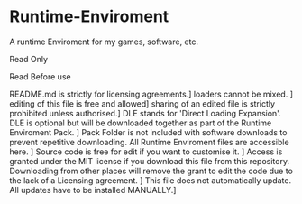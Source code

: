# Runtime-Enviroment
A runtime Enviroment for my games, software, etc. 

Read Only 

Read Before use

README.md is strictly for licensing agreements.]
loaders cannot be mixed. ]
editing of this file is free and allowed]
sharing of an edited file is strictly prohibited unless authorised.]
DLE stands for 'Direct Loading Expansion'. DLE is optional but will be downloaded together as part of the Runtime Enviroment Pack. ]
Pack Folder is not included with software downloads to prevent repetitive downloading. All Runtime Enviroment files are accessible here. ]
Source code is free for edit if you want to customise it. ]
Access is granted under the MIT license if you download this file from this repository. Downloading from other places will remove the grant to edit the code due to the lack of a Licensing agreement. ]
This file does not automatically update. All updates have to be installed MANUALLY.]
